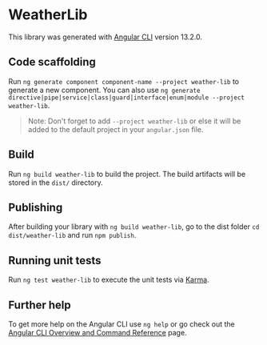 # WeatherLib

This library was generated with [Angular CLI](https://github.com/angular/angular-cli) version 13.2.0.

## Code scaffolding

Run `ng generate component component-name --project weather-lib` to generate a new component. You can also use `ng generate directive|pipe|service|class|guard|interface|enum|module --project weather-lib`.
> Note: Don't forget to add `--project weather-lib` or else it will be added to the default project in your `angular.json` file. 

## Build

Run `ng build weather-lib` to build the project. The build artifacts will be stored in the `dist/` directory.

## Publishing

After building your library with `ng build weather-lib`, go to the dist folder `cd dist/weather-lib` and run `npm publish`.

## Running unit tests

Run `ng test weather-lib` to execute the unit tests via [Karma](https://karma-runner.github.io).

## Further help

To get more help on the Angular CLI use `ng help` or go check out the [Angular CLI Overview and Command Reference](https://angular.io/cli) page.
